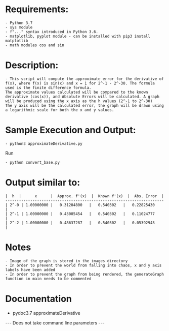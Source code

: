 # Requirements:

    - Python 3.7
    - sys module
    - f"..." syntax introduced in Python 3.6.
    - matplotlib, pyplot module - can be installed with pip3 install matplotlib
    - math modules cos and sin

# Description:

    - This script will compute the approximate error for the derivative of f(x), where f(x) is sin(x) and x = 1 for 2^-1 - 2^-30. The formula used is the finite difference formula.
    The approximate values calculated will be compared to the known derivative (cos(x)), and Absolute Errors will be calculated. A graph will be produced using the x axis as the h values (2^-1 to 2^-30)
    The y axis will be the calculated error, the graph will be drawn using a logarithmic scale for both the x and y values.

# Sample Execution and Output:

    - python3 approximateDerivative.py

Run

    - python convert_base.py

# Output similar to:

    |  h  |      x      |  Approx. f'(x)  |  Known f'(x)  |  Abs. Error  |
    ----------------------------------------------------------------------
    | 2^-0 | 1.00000000 |   0.31204800   |   0.540302   |   0.22825430    |
    | 2^-1 | 1.00000000 |   0.43005454   |   0.540302   |   0.11024777    |
    | 2^-2 | 1.00000000 |   0.48637287   |   0.540302   |   0.05392943    |


# Notes

    - Image of the graph is stored in the images directory
    - In order to prevent the world from falling into chaos, x and y axis labels have been added
    - In order to prevent the graph from being rendered, the generateGraph function in main needs to be commented

# Documentation

 - pydoc3.7 approximateDerivative

--- Does not take command line parameters ---

